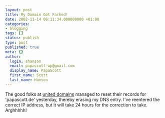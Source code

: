 ```yaml
---
layout: post
title: My Domain Got Farked!
date: 2002-11-14 06:11:34.000000000 +01:00
categories:
- blogging
tags: []
status: publish
type: post
published: true
meta: {}
author:
  login: shanson
  email: papascott-wp@gmail.com
  display_name: PapaScott
  first_name: Scott
  last_name: Hanson
---
```

<p>The good folks at <a href="http://www.united-domains.de">united domains</a> managed to reset their records for 'papascott.de' yesterday, thereby erasing my DNS entry. I've reentered the correct IP address, but it will take 24 hours for the correction to take. Arghhhhh!</p>
